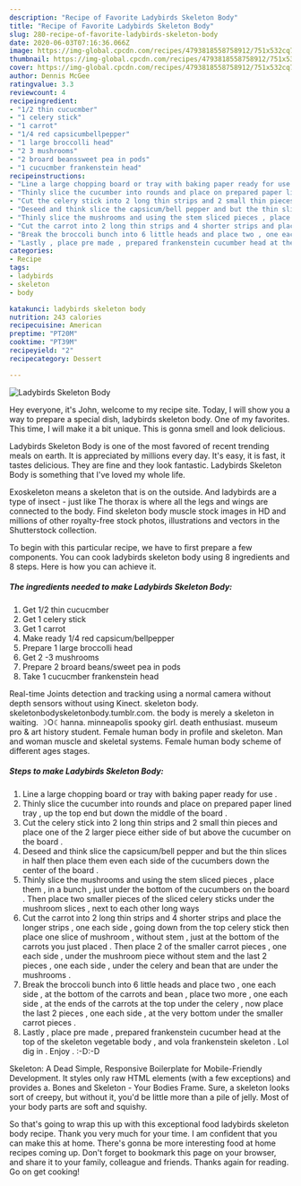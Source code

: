 ```yaml
---
description: "Recipe of Favorite Ladybirds Skeleton Body"
title: "Recipe of Favorite Ladybirds Skeleton Body"
slug: 280-recipe-of-favorite-ladybirds-skeleton-body
date: 2020-06-03T07:16:36.066Z
image: https://img-global.cpcdn.com/recipes/4793818558758912/751x532cq70/ladybirds-skeleton-body-recipe-main-photo.jpg
thumbnail: https://img-global.cpcdn.com/recipes/4793818558758912/751x532cq70/ladybirds-skeleton-body-recipe-main-photo.jpg
cover: https://img-global.cpcdn.com/recipes/4793818558758912/751x532cq70/ladybirds-skeleton-body-recipe-main-photo.jpg
author: Dennis McGee
ratingvalue: 3.3
reviewcount: 4
recipeingredient:
- "1/2 thin cucucmber"
- "1 celery stick"
- "1 carrot"
- "1/4 red capsicumbellpepper"
- "1 large broccolli head"
- "2 3 mushrooms"
- "2 broard beanssweet pea in pods"
- "1 cucucmber frankenstein head"
recipeinstructions:
- "Line a large chopping board or tray with baking paper ready for use ."
- "Thinly slice the cucumber into rounds and place on prepared paper lined tray , up the top end but down the middle of the board ."
- "Cut the celery stick into 2 long thin strips and 2 small thin pieces and place one of the 2 larger piece either side of but above the cucumber on the board ."
- "Deseed and think slice the capsicum/bell pepper and but the thin slices in half then place them even each side of the cucumbers down the center of the board ."
- "Thinly slice the mushrooms and using the stem sliced pieces , place them , in a bunch , just under the bottom of the cucumbers on the board . Then place two smaller pieces of the sliced celery sticks under the mushroom slices , next to each other long ways"
- "Cut the carrot into 2 long thin strips and 4 shorter strips and place the longer strips , one each side , going down from the top celery stick then place one slice of mushroom , without stem , just at the bottom of the carrots you just placed . Then place 2 of the smaller carrot pieces , one each side , under the mushroom piece without stem and the last 2 pieces , one each side , under the celery and bean that are under the mushrooms ."
- "Break the broccoli bunch into 6 little heads and place two , one each side , at the bottom of the carrots and bean , place two more , one each side , at the ends of the carrots at the top under the celery , now place the last 2 pieces , one each side , at the very bottom under the smaller carrot pieces ."
- "Lastly , place pre made , prepared frankenstein cucumber head at the top of the skeleton vegetable body , and vola frankenstein skeleton . Lol dig in . Enjoy . :-D:-D"
categories:
- Recipe
tags:
- ladybirds
- skeleton
- body

katakunci: ladybirds skeleton body 
nutrition: 243 calories
recipecuisine: American
preptime: "PT20M"
cooktime: "PT39M"
recipeyield: "2"
recipecategory: Dessert

---
```



![Ladybirds Skeleton Body](https://img-global.cpcdn.com/recipes/4793818558758912/751x532cq70/ladybirds-skeleton-body-recipe-main-photo.jpg)

Hey everyone, it's John, welcome to my recipe site. Today, I will show you a way to prepare a special dish, ladybirds skeleton body. One of my favorites. This time, I will make it a bit unique. This is gonna smell and look delicious.

Ladybirds Skeleton Body is one of the most favored of recent trending meals on earth. It is appreciated by millions every day. It's easy, it is fast, it tastes delicious. They are fine and they look fantastic. Ladybirds Skeleton Body is something that I've loved my whole life.

Exoskeleton means a skeleton that is on the outside. And ladybirds are a type of insect - just like The thorax is where all the legs and wings are connected to the body. Find skeleton body muscle stock images in HD and millions of other royalty-free stock photos, illustrations and vectors in the Shutterstock collection.


To begin with this particular recipe, we have to first prepare a few components. You can cook ladybirds skeleton body using 8 ingredients and 8 steps. Here is how you can achieve it.

<!--inarticleads1-->

##### The ingredients needed to make Ladybirds Skeleton Body:

1. Get 1/2 thin cucucmber
1. Get 1 celery stick
1. Get 1 carrot
1. Make ready 1/4 red capsicum/bellpepper
1. Prepare 1 large broccolli head
1. Get 2 -3 mushrooms
1. Prepare 2 broard beans/sweet pea in pods
1. Take 1 cucucmber frankenstein head


Real-time Joints detection and tracking using a normal camera without depth sensors without using Kinect. skeleton body. skeletonbodyskeletonbody.tumblr.com. the body is merely a skeleton in waiting. ☽O☾hanna. minneapolis spooky girl. death enthusiast. museum pro &amp; art history student. Female human body in profile and skeleton. Man and woman muscle and skeletal systems. Female human body scheme of different ages stages. 

<!--inarticleads2-->

##### Steps to make Ladybirds Skeleton Body:

1. Line a large chopping board or tray with baking paper ready for use .
1. Thinly slice the cucumber into rounds and place on prepared paper lined tray , up the top end but down the middle of the board .
1. Cut the celery stick into 2 long thin strips and 2 small thin pieces and place one of the 2 larger piece either side of but above the cucumber on the board .
1. Deseed and think slice the capsicum/bell pepper and but the thin slices in half then place them even each side of the cucumbers down the center of the board .
1. Thinly slice the mushrooms and using the stem sliced pieces , place them , in a bunch , just under the bottom of the cucumbers on the board . Then place two smaller pieces of the sliced celery sticks under the mushroom slices , next to each other long ways
1. Cut the carrot into 2 long thin strips and 4 shorter strips and place the longer strips , one each side , going down from the top celery stick then place one slice of mushroom , without stem , just at the bottom of the carrots you just placed . Then place 2 of the smaller carrot pieces , one each side , under the mushroom piece without stem and the last 2 pieces , one each side , under the celery and bean that are under the mushrooms .
1. Break the broccoli bunch into 6 little heads and place two , one each side , at the bottom of the carrots and bean , place two more , one each side , at the ends of the carrots at the top under the celery , now place the last 2 pieces , one each side , at the very bottom under the smaller carrot pieces .
1. Lastly , place pre made , prepared frankenstein cucumber head at the top of the skeleton vegetable body , and vola frankenstein skeleton . Lol dig in . Enjoy . :-D:-D


Skeleton: A Dead Simple, Responsive Boilerplate for Mobile-Friendly Development. It styles only raw HTML elements (with a few exceptions) and provides a. Bones and Skeleton - Your Bodies Frame. Sure, a skeleton looks sort of creepy, but without it, you&#39;d be little more than a pile of jelly. Most of your body parts are soft and squishy. 

So that's going to wrap this up with this exceptional food ladybirds skeleton body recipe. Thank you very much for your time. I am confident that you can make this at home. There's gonna be more interesting food at home recipes coming up. Don't forget to bookmark this page on your browser, and share it to your family, colleague and friends. Thanks again for reading. Go on get cooking!
